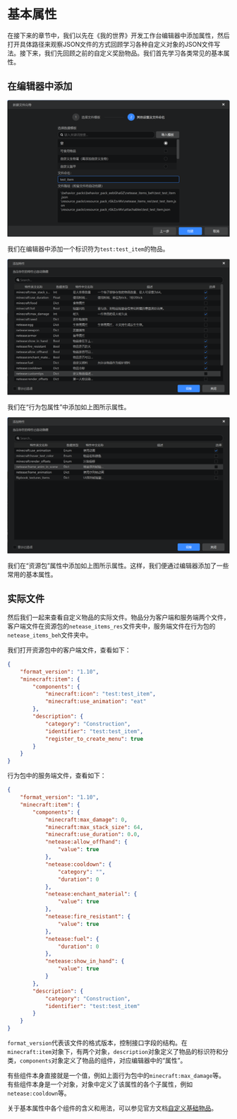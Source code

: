 # 基本属性

在接下来的章节中，我们以先在《我的世界》开发工作台编辑器中添加属性，然后打开具体路径来观察JSON文件的方式回顾学习各种自定义对象的JSON文件写法。接下来，我们先回顾之前的自定义奖励物品。我们首先学习各类常见的基本属性。

## 在编辑器中添加

![image-20240922153858628](./assets/image-20240922153858628.png)

我们在编辑器中添加一个标识符为`test:test_item`的物品。

![image-20240922154442254](./assets/image-20240922154442254.png)

我们在“行为包属性”中添加如上图所示属性。

![image-20240922154544067](./assets/image-20240922154544067.png)

我们在“资源包”属性中添加如上图所示属性。这样，我们便通过编辑器添加了一些常用的基本属性。

## 实际文件

然后我们一起来查看自定义物品的实际文件。物品分为客户端和服务端两个文件，客户端文件在资源包的`netease_items_res`文件夹中，服务端文件在行为包的`netease_items_beh`文件夹中。

我们打开资源包中的客户端文件，查看如下：

```json
{
    "format_version": "1.10",
    "minecraft:item": {
        "components": {
            "minecraft:icon": "test:test_item",
            "minecraft:use_animation": "eat"
        },
        "description": {
            "category": "Construction",
            "identifier": "test:test_item",
            "register_to_create_menu": true
        }
    }
}
```

行为包中的服务端文件，查看如下：

```json
{
    "format_version": "1.10",
    "minecraft:item": {
        "components": {
            "minecraft:max_damage": 0,
            "minecraft:max_stack_size": 64,
            "minecraft:use_duration": 0.0,
            "netease:allow_offhand": {
                "value": true
            },
            "netease:cooldown": {
                "category": "",
                "duration": 0
            },
            "netease:enchant_material": {
                "value": true
            },
            "netease:fire_resistant": {
                "value": true
            },
            "netease:fuel": {
                "duration": 0
            },
            "netease:show_in_hand": {
                "value": true
            }
        },
        "description": {
            "category": "Construction",
            "identifier": "test:test_item"
        }
    }
}
```

`format_version`代表该文件的格式版本，控制接口字段的结构。在`minecraft:item`对象下，有两个对象，`description`对象定义了物品的标识符和分类，`components`对象定义了物品的组件，对应编辑器中的“属性”。

有些组件本身直接就是一个值，例如上面行为包中的`minecraft:max_damage`等。有些组件本身是一个对象，对象中定义了该属性的各个子属性，例如`netease:cooldown`等。

关于基本属性中各个组件的含义和用法，可以参见官方文档[自定义基础物品](https://mc.163.com/dev/mcmanual/mc-dev/mcguide/20-%E7%8E%A9%E6%B3%95%E5%BC%80%E5%8F%91/15-%E8%87%AA%E5%AE%9A%E4%B9%89%E6%B8%B8%E6%88%8F%E5%86%85%E5%AE%B9/1-%E8%87%AA%E5%AE%9A%E4%B9%89%E7%89%A9%E5%93%81/1-%E8%87%AA%E5%AE%9A%E4%B9%89%E5%9F%BA%E7%A1%80%E7%89%A9%E5%93%81.html?catalog=1)。